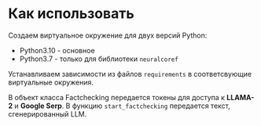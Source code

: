 # Как использовать
Создаем виртуальное окружение для двух версий Python:
* Python3.10 - основное
* Python3.7 - только для библиотеки `neuralcoref`

Устанавливаем зависимости из файлов `requirements` в соответсвующие виртуальные окружения.

В объект класса Factchecking передается токены для доступа к **LLAMA-2** и **Google Serp**.
В функцию `start_factchecking` передается текст, сгенерированный LLM. 




